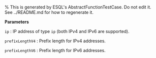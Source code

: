 % This is generated by ESQL's AbstractFunctionTestCase. Do not edit it. See ../README.md for how to regenerate it.

**Parameters**

`ip`
:   IP address of type `ip` (both IPv4 and IPv6 are supported).

`prefixLengthV4`
:   Prefix length for IPv4 addresses.

`prefixLengthV6`
:   Prefix length for IPv6 addresses.

